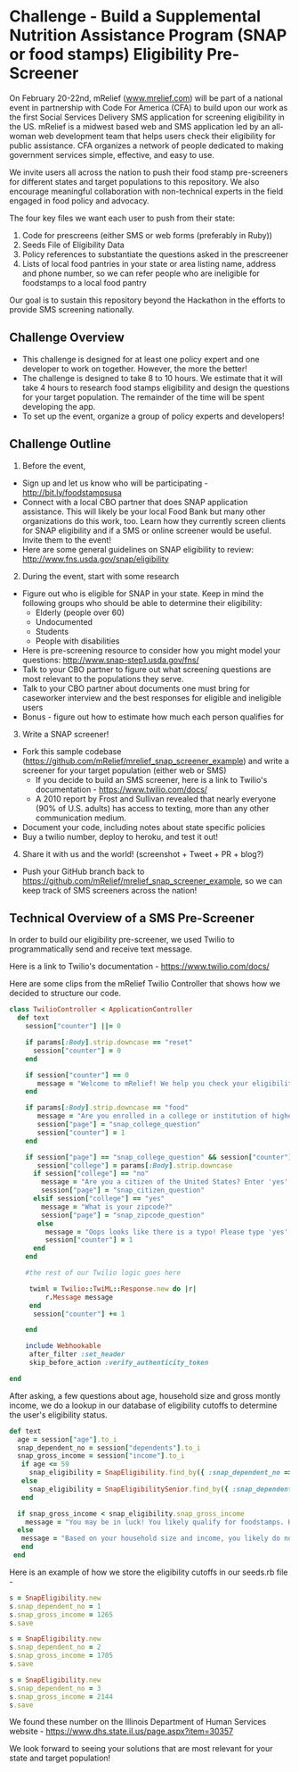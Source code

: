 # Challenge - Build a Supplemental Nutrition Assistance Program (SNAP or food stamps) Eligibility Pre-Screener

On February 20-22nd, mRelief (www.mrelief.com) will be part of a national event in partnership with Code For America (CFA) to build upon our work as the first Social Services Delivery SMS application for screening eligibility in the US. mRelief is a midwest based web and SMS application led by an all-woman web development team that helps users check their eligibility for public assistance. CFA organizes a network of people dedicated to making government services simple, effective, and easy to use.

We invite users all across the nation to push their food stamp pre-screeners for different states and target populations to this repository.  We also encourage meaningful collaboration with non-technical experts in the field engaged in food policy and advocacy.

The four key files we want each user to push from their state:
1. Code for prescreens (either SMS or web forms (preferably in Ruby))
2. Seeds File of Eligibility Data
3. Policy references to substantiate the questions asked in the prescreener
4. Lists of local food pantries in your state or area listing name, address and phone number, so we can refer people who are ineligible for foodstamps to a local food pantry

Our goal is to sustain this repository beyond the Hackathon in the efforts to provide SMS screening nationally.

## Challenge Overview

  * This challenge is designed for at least one policy expert and one developer to work on together. However, the more the better!
  * The challenge is designed to take 8 to 10 hours.  We estimate that it will take 4 hours to research food stamps eligibility and design the questions for your target population.  The remainder of the time will be spent developing the app.
  * To set up the event, organize a group of policy experts and developers!

## Challenge Outline

1. Before the event,
  * Sign up and let us know who will be participating - http://bit.ly/foodstampsusa
  * Connect with a local CBO partner that does SNAP application assistance. This will likely be your local Food Bank but many other organizations do this work, too. Learn how they currently screen clients for SNAP eligibility and if a SMS or online screener would be useful. Invite them to the event!
  * Here are some general guidelines on SNAP eligibility to review:  http://www.fns.usda.gov/snap/eligibility

2. During the event, start with some research
  * Figure out who is eligible for SNAP in your state. Keep in mind the following groups who should be able to determine their eligibility:
      * Elderly (people over 60)
      * Undocumented
      * Students
      * People with disabilities
  * Here is pre-screening resource to consider how you might model your questions: http://www.snap-step1.usda.gov/fns/
  * Talk to your CBO partner to figure out what screening questions are most relevant to the populations they serve.
  * Talk to your CBO partner about documents one must bring for caseworker interview and the best responses for eligible and ineligible users
  * Bonus - figure out how to estimate how much each person qualifies for

3. Write a SNAP screener!
  * Fork this sample codebase (https://github.com/mRelief/mrelief_snap_screener_example) and write a screener for your target population (either web or SMS)
    * If you decide to build an SMS screener, here is a link to Twilio's documentation - https://www.twilio.com/docs/
    * A 2010 report by Frost and Sullivan revealed that nearly everyone (90% of U.S. adults) has access to texting, more than any other communication medium.
  * Document your code, including notes about state specific policies
  * Buy a twilio number, deploy to heroku, and test it out!

4. Share it with us and the world! (screenshot + Tweet + PR + blog?)
  * Push your GitHub branch back to https://github.com/mRelief/mrelief_snap_screener_example, so we can keep track of SMS screeners across the nation!


## Technical Overview of a SMS Pre-Screener

In order to build our eligibility pre-screener, we used Twilio to programmatically send and receive text message.

Here is a link to Twilio's documentation - https://www.twilio.com/docs/

Here are some clips from the mRelief Twilio Controller that shows how we decided to structure our code.

```ruby
class TwilioController < ApplicationController
  def text
    session["counter"] ||= 0

    if params[:Body].strip.downcase == "reset"
      session["counter"] = 0
    end

    if session["counter"] == 0
       message = "Welcome to mRelief! We help you check your eligibility for benefits. For foodstamps, text 'food'.  If you make a mistake, send the message 'reset'."
    end

    if params[:Body].strip.downcase == "food"
       message = "Are you enrolled in a college or institution of higher education? Enter 'yes' or 'no'"
       session["page"] = "snap_college_question"
       session["counter"] = 1
    end

    if session["page"] == "snap_college_question" && session["counter"] == 2
       session["college"] = params[:Body].strip.downcase
      if session["college"] == "no"
        message = "Are you a citizen of the United States? Enter 'yes' or 'no'"
        session["page"] = "snap_citizen_question"
      elsif session["college"] == "yes"
        message = "What is your zipcode?"
        session["page"] = "snap_zipcode_question"
       else
         message = "Oops looks like there is a typo! Please type 'yes' or 'no' to answer this question."
         session["counter"] = 1
      end
    end

    #the rest of our Twilio logic goes here

     twiml = Twilio::TwiML::Response.new do |r|
         r.Message message
     end
      session["counter"] += 1

    end

    include Webhookable
     after_filter :set_header
     skip_before_action :verify_authenticity_token

end
```

After asking, a few questions about age, household size and gross montly income, we do a lookup in our database of eligibility cutoffs to determine the user's eligibility status.

```ruby
def text
  age = session["age"].to_i
  snap_dependent_no = session["dependents"].to_i
  snap_gross_income = session["income"].to_i
   if age <= 59
     snap_eligibility = SnapEligibility.find_by({ :snap_dependent_no => snap_dependent_no })
   else
     snap_eligibility = SnapEligibilitySenior.find_by({ :snap_dependent_no => snap_dependent_no })
   end

  if snap_gross_income < snap_eligibility.snap_gross_income
    message = "You may be in luck! You likely qualify for foodstamps. However make sure you accounted for your parents income, if you are still living in the same household.  To access your food stamps, go to #{@lafcenter.center} at #{@lafcenter.address} #{@lafcenter.city}, #{@lafcenter.zipcode.to_i }, #{@lafcenter.telephone}. "
  else
   message = "Based on your household size and income, you likely do not qualify for food stamps. A food pantry near you is #{@food_pantry.name} - #{@food_pantry.street} #{@food_pantry.city} #{@food_pantry.state}, #{@food_pantry.zip} #{@food_pantry.phone}."
   end
 end
```

Here is an example of how we store the eligibility cutoffs in our seeds.rb file -

```ruby
s = SnapEligibility.new
s.snap_dependent_no = 1
s.snap_gross_income = 1265
s.save

s = SnapEligibility.new
s.snap_dependent_no = 2
s.snap_gross_income = 1705
s.save

s = SnapEligibility.new
s.snap_dependent_no = 3
s.snap_gross_income = 2144
s.save
```

We found these number on the Illinois Department of Human Services website -
https://www.dhs.state.il.us/page.aspx?item=30357

We look forward to seeing your solutions that are most relevant for your state and target population!
